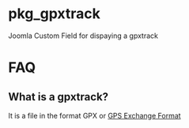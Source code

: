 # pkg_gpxtrack
Joomla Custom Field for dispaying a gpxtrack

# FAQ
## What is a gpxtrack?
It is a file in the format GPX or [GPS Exchange Format](https://en.wikipedia.org/wiki/GPS_Exchange_Format)
